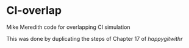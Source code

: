 # CI-overlap
Mike Meredith code for overlapping CI simulation

This was done by duplicating the steps of Chapter 17 of _happygitwithr_
